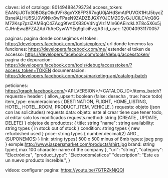 claves:
id of catalogo: 801494884793734
access_token:
EAANjiJGTo30BO8pOtkdVFr8goYX8FP3R7ogU0jAHdSmAtPUVOX1HtJ5bycZBsneiALHU5SU0V9Nkr8wFPaeN9ZADZBJGXY0JCM2DSvGJUCiLCVcQ8GM72Ksp7pziZAMBqC4ZAqg9fwt0XB30V4NgVlz1MIn66AEirdkLXT8o5X6x5jCJHnEwaBFZAZAd7hAeCywWYEq9gIlciFvzjA3
id_user: 120040931170057

paginas:
pagina donde consegimos el token: https://developers.facebook.com/tools/explorer/
url donde tenemos las funciones: https://developers.facebook.com/me/
estender el token de accesso: https://developers.facebook.com/tools/debug/accesstoken/
pagina de depuracion: https://developers.facebook.com/tools/debug/accesstoken/?access_token=TOKEN
documentacion: https://developers.facebook.com/docs/marketing-api/catalog-batch

peticiones:
https://graph.facebook.com/<API_VERSION>/<CATALOG_ID>/items_batch?requests=<REQUESTS>
header: {
allow_upsert: boolean (false: desecha , true: hace todo)
item_type: enumeraciones ( DESTINATION, FLIGHT, HOME_LISTING, HOTEL, HOTEL_ROOM, PRODUCT_ITEM, VEHICLE. )
requests: objeto (json con las solicitudes)
requests.data: objeto: este al crear tiene que tener todo, al editar solo los modificados
requests.method: string (CREATE , UPDATE, DELETE)
}
objetos de productos:
{
title: string
"name": string
availability: string types {
in stock
out of stock
}
condition: string types {
new
refurbished
used
}
price: string types {
number.decimal(2) ARG ,(SUPONEMOS)
}
link: string types{
500 x 500
minus of 8mb
types: jpeg png
} exmple:http://www.jaspersmarket.com/products/shirt.jpg
brand: string type:{
max 100 character
name of the company
},
"url": "string",
"category": "Electrónica",
"product_type": "Electrodomésticos"
"description": "Este es un nuevo producto increíble.",
}

videos:
	configurar pagina: https://youtu.be/7GTRZkNjQQI